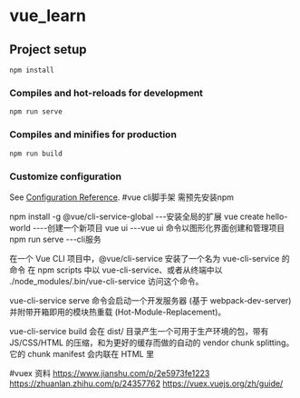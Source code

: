 # vue_learn

## Project setup
```
npm install
```

### Compiles and hot-reloads for development
```
npm run serve
```

### Compiles and minifies for production
```
npm run build
```

### Customize configuration
See [Configuration Reference](https://cli.vuejs.org/config/).
#vue cli脚手架
需预先安装npm

npm install -g @vue/cli-service-global  ---安装全局的扩展
vue create hello-world  ----创建一个新项目
vue ui  ---vue ui 命令以图形化界面创建和管理项目
npm run serve  ---cli服务

在一个 Vue CLI 项目中，@vue/cli-service 安装了一个名为 vue-cli-service 的命令
在 npm scripts 中以 vue-cli-service、或者从终端中以 ./node_modules/.bin/vue-cli-service 访问这个命令。

vue-cli-service serve 命令会启动一个开发服务器 (基于 webpack-dev-server) 并附带开箱即用的模块热重载 (Hot-Module-Replacement)。

vue-cli-service build 会在 dist/ 目录产生一个可用于生产环境的包，带有 JS/CSS/HTML 的压缩，和为更好的缓存而做的自动的 vendor chunk splitting。它的 chunk manifest 会内联在 HTML 里

#vuex 资料
https://www.jianshu.com/p/2e5973fe1223
https://zhuanlan.zhihu.com/p/24357762
https://vuex.vuejs.org/zh/guide/
